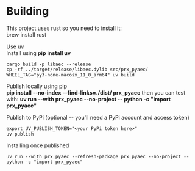 # Building

This project uses rust so you need to install it:  
brew install rust

Use [uv](https://astral.sh/blog/uv)  
Install using **pip install uv**

```console
cargo build -p libaec --release
cp -rf ../target/release/libaec.dylib src/prx_pyaec/
WHEEL_TAG="py3-none-macosx_11_0_arm64" uv build
```

Publish locally using pip  
**pip install --no-index --find-links=./dist/ prx_pyaec**
then you can test with:
**uv run --with prx_pyaec --no-project -- python -c "import prx_pyaec"**


Publish to PyPi (optional -- you'll need a PyPi account and access token)

```console
export UV_PUBLISH_TOKEN="<your PyPi token here>"
uv publish
```

Installing once published

```console
uv run --with prx_pyaec --refresh-package prx_pyaec --no-project -- python -c "import prx_pyaec"
```
